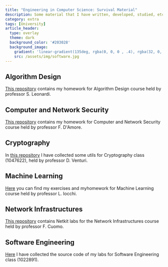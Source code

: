 ```yaml
---
title: "Engineering in Computer Science: Survival Material"
description: Some material that I have written, developed, studied, etc. during my Master's Degree in Engineering in Computer Science
category: extra
tags: [University]
article_header:
  type: overlay
  theme: dark
  background_color: '#203028'
  background_image:
    gradient: 'linear-gradient(135deg, rgba(0, 0, 0 , .4), rgba(32, 0, 32, .4))'
    src: /assets/img/software.jpg
---
```


## Algorithm Design

[This repository](https:github.com/lrusso96/Algorithm-Design) contains my homework for Algorithm Design course held by professor S. Leonardi.

## Computer and Network Security

[This repository](https:github.com/lrusso96/Computer-Network-Security) contains my homework for Computer and Network Security course held by professor F. D'Amore.

## Cryptography

In [this repository](https:github.com/lrusso96/Cryptography) I have collected some utils for Cryptography class (1047622), held by professor D. Venturi.

## Machine Learning

[Here](https:github.com/lrusso96/Machine-Learning) you can find my exercises and myhomework for Machine Learning course held by professor L. Iocchi.

## Network Infrastructures

[This repository](https:github.com/lrusso96/Network-Infrastructures) contains Netkit labs for the Network Infrastructures course held by professor F. Cuomo.

## Software Engineering

[Here](https:github.com/lrusso96/Software-Engineering) I have collected the source code of my labs for Software Engineering class (1022891).